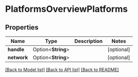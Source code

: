 # PlatformsOverviewPlatforms

## Properties

Name | Type | Description | Notes
------------ | ------------- | ------------- | -------------
**handle** | Option<**String**> |  | [optional]
**network** | Option<**String**> |  | [optional]

[[Back to Model list]](../README.md#documentation-for-models) [[Back to API list]](../README.md#documentation-for-api-endpoints) [[Back to README]](../README.md)


